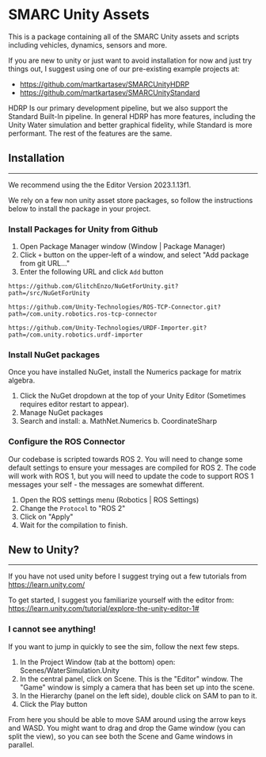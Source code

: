 # SMARC Unity Assets
This is a package containing all of the SMARC Unity assets and scripts including vehicles, dynamics, sensors and more. 

If you are new to unity or just want to avoid installation for now and just try things out, I suggest using one of our pre-existing example projects at:

-  https://github.com/martkartasev/SMARCUnityHDRP
-  https://github.com/martkartasev/SMARCUnityStandard

HDRP Is our primary development pipeline, but we also support the Standard Built-In pipeline. 
In general HDRP has more features, including the Unity Water simulation and better graphical fidelity, while Standard is more performant.
The rest of the features are the same.

## Installation

------
We recommend using the the Editor Version 2023.1.13f1.

We rely on a few non unity asset store packages, so follow the instructions below to install the package in your project.

### Install Packages for Unity from Github

1. Open Package Manager window (Window | Package Manager)
2. Click `+` button on the upper-left of a window, and select "Add package from git URL..."
3. Enter the following URL and click `Add` button

```
https://github.com/GlitchEnzo/NuGetForUnity.git?path=/src/NuGetForUnity
```
```
https://github.com/Unity-Technologies/ROS-TCP-Connector.git?path=/com.unity.robotics.ros-tcp-connector
```
```
https://github.com/Unity-Technologies/URDF-Importer.git?path=/com.unity.robotics.urdf-importer
```

### Install NuGet packages

Once you have installed NuGet, install the Numerics package for matrix algebra.

1. Click the NuGet dropdown at the top of your Unity Editor (Sometimes requires editor restart to appear).
2. Manage NuGet packages
3. Search and install:
  a. MathNet.Numerics
  b. CoordinateSharp

### Configure the ROS Connector

Our codebase is scripted towards ROS 2. You will need to change some default settings to ensure your messages are compiled for ROS 2.
The code will work with ROS 1, but you will need to update the code to support ROS 1 messages your self - the messages are somewhat different.

1. Open the ROS settings menu (Robotics | ROS Settings)
2. Change the `Protocol` to "ROS 2"
3. Click on "Apply"
4. Wait for the compilation to finish.


## New to Unity?

------

If you have not used unity before I suggest trying out a few tutorials from https://learn.unity.com/

To get started, I suggest you familiarize yourself with the editor from: https://learn.unity.com/tutorial/explore-the-unity-editor-1#

### I cannot see anything!

If you want to jump in quickly to see the sim, follow the next few steps.

1. In the Project Window (tab at the bottom) open: Scenes/WaterSimulation.Unity
2. In the central panel, click on Scene. This is the "Editor" window. The "Game" window is simply a camera that has been set up into the scene.
3. In the Hierarchy (panel on the left side), double click on SAM to pan to it.
4. Click the Play button

From here you should be able to move SAM around using the arrow keys and WASD. You might want to drag and drop the Game window (you can split the view), so you can see both the Scene and Game windows in parallel.

